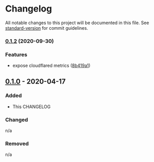 # Changelog

All notable changes to this project will be documented in this file. See [standard-version](https://github.com/conventional-changelog/standard-version) for commit guidelines.

### [0.1.2](https://gitlab.com/guardianproject-ops/ansible-cloudflared/compare/v0.1.1...v0.1.2) (2020-09-30)


### Features

* expose cloudflared metrics ([8b419a1](https://gitlab.com/guardianproject-ops/ansible-cloudflared/commit/8b419a104249fbef3b91e093faad4869bb322b39))

## [0.1.0] - 2020-04-17

### Added

- This CHANGELOG

### Changed

n/a

### Removed

n/a

[Unreleased]: https://gitlab.com/guardianproject-ops/ansible-ntp/compare/0.1.0...master
[0.1.0]: https://gitlab.com/guardianproject-ops/ansible-ntp/-/tags/0.1.0
